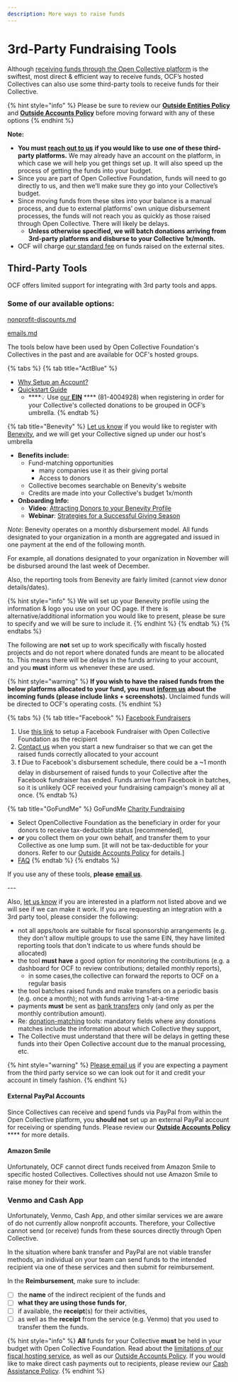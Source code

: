 ```yaml
---
description: More ways to raise funds
---
```


# 3rd-Party Fundraising Tools

Although [receiving funds through the Open Collective platform](../) is the swiftest, most direct & efficient way to receive funds, OCF’s hosted Collectives can also use some third-party tools to receive funds for their Collective.&#x20;

{% hint style="info" %}
Please be sure to review our [**Outside Entities Policy**](../../policies/outside-entities-policy.md) and [**Outside Accounts Policy**](../../policies/outside-accounts-policy.md) before moving forward with any of these options&#x20;
{% endhint %}

**Note:**

* **You must** [**reach out to us**](mailto:contact@opencollective.foundation) **if you would like to use one of these third-party platforms.** We may already have an account on the platform, in which case we will help you get things set up. It will also speed up the process of getting the funds into your budget.
* Since you are part of Open Collective Foundation, funds will need to go directly to us, and then we’ll make sure they go into your Collective’s budget.
* Since moving funds from these sites into your balance is a manual process, and due to external platforms’ own unique disbursement processes, the funds will not reach you as quickly as those raised through Open Collective. There will likely be delays.
  * **Unless otherwise specified, we will batch donations arriving from 3rd-party platforms and disburse to your Collective 1x/month.**
* OCF will charge [our standard fee](../../fees.md) on funds raised on the external sites.

## Third-Party Tools

OCF offers limited support for integrating with 3rd party tools and apps.&#x20;

### Some of our available options:

[nonprofit-discounts.md](../../../what-we-offer/nonprofit-discounts.md "mention")

[emails.md](../../../what-we-offer/emails.md "mention")

The tools below have been used by Open Collective Foundation's Collectives in the past and are available for OCF's hosted groups.

{% tabs %}
{% tab title="ActBlue" %}
* [Why Setup an Account?](https://support.actblue.com/donors/about-actblue/why-do-candidates-and-organizations-use-your-platform/)
* [Quickstart Guide](https://support.actblue.com/campaigns/help/getting-started/)
  * ****:bulb: Use [our **EIN**](../../../about/official-information-and-documents.md) **** (81-4004928) when registering in order for your Collective's collected donations to be grouped in OCF’s umbrella.
{% endtab %}

{% tab title="Benevity" %}
[Let us know](mailto:contact@opencollective.foundation) if you would like to register with [Benevity](https://www.benevity.com/why-benevity), and we will get your Collective signed up under our host's umbrella

* **Benefits include:**
  * Fund-matching opportunities
    * many companies use it as their giving portal&#x20;
    * Access to donors
  * Collective becomes searchable on Benevity's website
  * Credits are made into your Collective's budget 1x/month
* **Onboarding Info:**
  * **Video**: [Attracting Donors to your Benevity Profile](https://causeshelp.benevity.org/hc/en-us/articles/360000469786-Attracting-Donors-to-Your-Profile)
  * **Webinar**: [Strategies for a Successful Giving Season](https://causeshelp.benevity.org/hc/en-us/articles/360000478943-Charities-Webinar-Strategies-for-a-Successful-Giving-Season)

_Note_: Benevity operates on a monthly disbursement model. All funds designated to your organization in a month are aggregated and issued in one payment at the end of the following month.&#x20;

For example, all donations designated to your organization in November will be disbursed around the last week of December.

Also, the reporting tools from Benevity are fairly limited (cannot view donor details/dates).

{% hint style="info" %}
We will set up your Benevity profile using the information & logo you use on your OC page. If there is alternative/additional information you would like to present, please be sure to specify and we will be sure to include it.
{% endhint %}
{% endtab %}
{% endtabs %}

The following are **not** set up to work specifically with fiscally hosted projects and do not report where donated funds are meant to be allocated to.  This means there will be delays in the funds arriving to your account, and you **must** inform us whenever these are used.

{% hint style="warning" %}
**If you wish to have the raised funds from the below platforms allocated to your fund, you must** [**inform us**](mailto:contact@opencollective.foundation) **about the incoming funds (please include links + screenshots).** Unclaimed funds will be directed to OCF's operating costs.
{% endhint %}

{% tabs %}
{% tab title="Facebook" %}
[Facebook Fundraisers](https://www.facebook.com/fund/Open-Collective-Foundation-100612854999717/)

1. Use [this link](https://www.facebook.com/fund/Open-Collective-Foundation-100612854999717/) to setup a Facebook Fundraiser with Open Collective Foundation as the recipient
2. [Contact us](mailto:contact@opencollective.foundation) when you start a new fundraiser so that we can get the raised funds correctly allocated to your account
3. :exclamation: Due to Facebook's disbursement schedule, there could be a \~1 month delay in disbursement of raised funds to your Collective after the Facebook fundraiser has ended. Funds arrive from Facebook in batches, so it is unlikely OCF received your fundraising campaign's money all at once.
{% endtab %}

{% tab title="GoFundMe" %}
GoFundMe [Charity Fundraising](https://www.gofundme.com/start/charity-fundraising)

* Select OpenCollective Foundation as the beneficiary in order for your donors to receive tax-deductible status \[recommended],&#x20;
* **or** you collect them on your own behalf, and transfer them to your Collective as one lump sum. \[it will not be tax-deductible for your donors. Refer to our [Outside Accounts Policy](../../policies/outside-accounts-policy.md) for details.]
* [FAQ](https://docs.opencollective.foundation/faq/contributions-faq#can-we-use-outside-fundraising-platforms-like-gofundme-to-fundraise-for-our-Collective)
{% endtab %}
{% endtabs %}

If you use any of these tools, **please** [**email us**](mailto:contact@opencollective.foundation).&#x20;

\---

Also, [let us know](mailto:contact@opencollective.foundation) if you are interested in a platform not listed above and we will see if we can make it work.  If you are requesting an integration with a 3rd party tool, please consider the following:

* not all apps/tools are suitable for fiscal sponsorship arrangements (e.g. they don't allow multiple groups to use the same EIN, they have limited reporting tools that don't indicate to us where funds should be allocated)
* the tool **must have** a good option for monitoring the contributions (e.g. a dashboard for OCF to review contributions; detailed monthly reports),&#x20;
  * in some cases,the collective can forward the reports to OCF on a regular basis
* the tool batches raised funds and make transfers on a periodic basis (e.g. once a month); not with funds arriving 1-at-a-time&#x20;
* payments **must** be sent as [bank transfers](../credit-card-paypal-bank-transfers.md#bank-transfers) only (and only as per the monthly contribution amount).&#x20;
* Re: [donation-matching](../donation-matching.md) tools: mandatory fields where any donations matches include the information about which Collective they support,&#x20;
* The Collective must understand that there will be delays in getting these funds into their Open Collective account due to the manual processing, etc.&#x20;

{% hint style="warning" %}
[Please email us](mailto:contact@opencollective.foundation) if you are expecting a payment from the third party service so we can look out for it and credit your account in timely fashion.
{% endhint %}

#### External PayPal Accounts

Since Collectives can receive and spend funds via PayPal from within the Open Collective platform, you **should not** set up an external PayPal account for receiving or spending funds. Please review our [**Outside Accounts Policy**](../../policies/outside-accounts-policy.md) **** for more details.

#### Amazon Smile

Unfortunately, OCF cannot direct funds received from Amazon Smile to specific hosted Collectives. Collectives should not use Amazon Smile to raise money for their work.

### **Venmo and Cash App**

Unfortunately, Venmo, Cash App, and other similar services we are aware of do not currently allow nonprofit accounts. Therefore, your Collective cannot send (or receive) funds from these sources directly through Open Collective.

In the situation where bank transfer and PayPal are not viable transfer methods, an individual on your team can send funds to the intended recipient via one of these services and then submit for reimbursement.&#x20;

In the **Reimbursement**, make sure to include:&#x20;

* [ ] the **name** of the indirect recipient of the funds and&#x20;
* [ ] **what they are using those funds for**,&#x20;
* [ ] if available, the **receipt**(s) for their activities,&#x20;
* [ ] as well as the **receipt** from the service (e.g. Venmo) that you used to transfer them the funds.

{% hint style="info" %}
**All** funds for your Collective **must** be held in your budget with Open Collective Foundation. Read about the [limitations of our fiscal hosting service](../../policies/#restrictions-and-limitations), as well as our [Outside Accounts Policy](../../policies/outside-accounts-policy.md). If you would like to make direct cash payments out to recipients, please review our [Cash Assistance Policy](../../policies/cash-assistance-policy.md).
{% endhint %}
